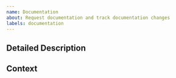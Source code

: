 ```yaml
---
name: Documentation
about: Request documentation and track documentation changes
labels: documentation
---
```

## Detailed Description
<!--- Provide a detailed description of the documentation change  -->


## Context
<!--- Why is this change important to you? How would you use it? -->
<!--- How can it benefit other users? -->

